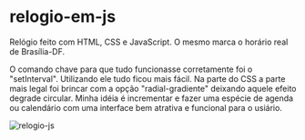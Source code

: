 # relogio-em-js
Relógio feito com HTML, CSS e JavaScript. O mesmo marca o horário real de Brasília-DF.

O comando chave para que tudo funcionasse corretamente foi o "setInterval". Utilizando ele tudo ficou mais fácil.
Na parte do CSS a parte mais legal foi brincar com a opção "radial-gradiente" deixando aquele efeito degrade circular.
Minha idéia é incrementar e fazer uma espécie de agenda ou calendário com uma interface bem atrativa e funcional para o usiário.

![relogio-js](https://user-images.githubusercontent.com/100245139/175719362-1abe14cc-6330-4fd1-bd08-c513afbb6ebf.png)
